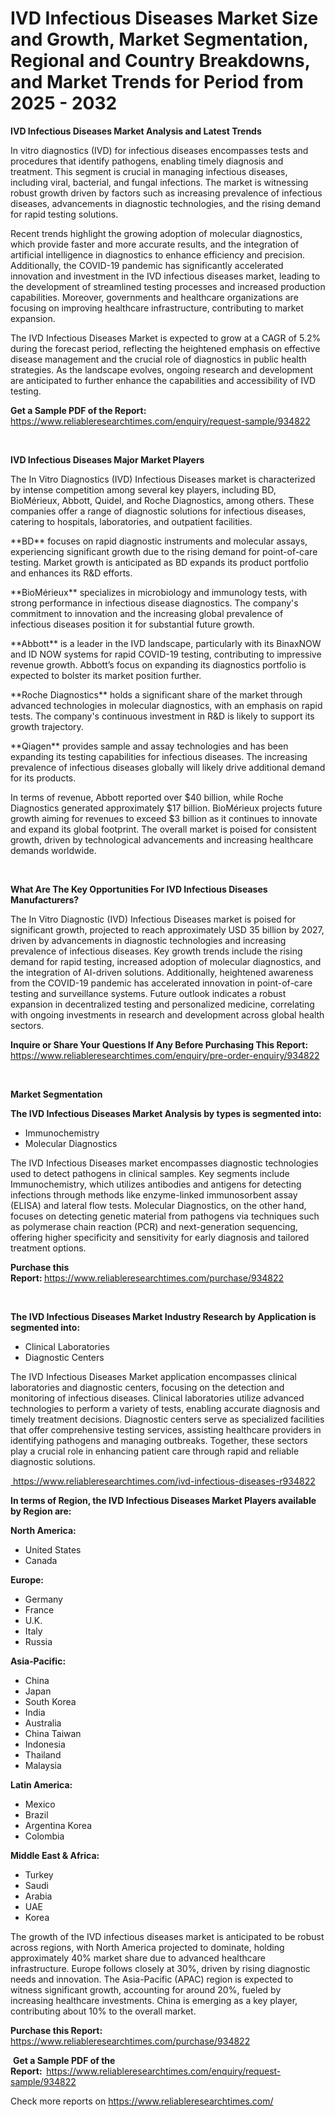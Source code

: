 <p><h1>IVD Infectious Diseases Market Size and Growth, Market Segmentation, Regional and Country Breakdowns, and Market Trends for Period from 2025 -  2032</h1></p><p><strong>IVD Infectious Diseases Market Analysis and Latest Trends</strong></p>
<p><p>In vitro diagnostics (IVD) for infectious diseases encompasses tests and procedures that identify pathogens, enabling timely diagnosis and treatment. This segment is crucial in managing infectious diseases, including viral, bacterial, and fungal infections. The market is witnessing robust growth driven by factors such as increasing prevalence of infectious diseases, advancements in diagnostic technologies, and the rising demand for rapid testing solutions.</p><p>Recent trends highlight the growing adoption of molecular diagnostics, which provide faster and more accurate results, and the integration of artificial intelligence in diagnostics to enhance efficiency and precision. Additionally, the COVID-19 pandemic has significantly accelerated innovation and investment in the IVD infectious diseases market, leading to the development of streamlined testing processes and increased production capabilities. Moreover, governments and healthcare organizations are focusing on improving healthcare infrastructure, contributing to market expansion.</p><p>The IVD Infectious Diseases Market is expected to grow at a CAGR of 5.2% during the forecast period, reflecting the heightened emphasis on effective disease management and the crucial role of diagnostics in public health strategies. As the landscape evolves, ongoing research and development are anticipated to further enhance the capabilities and accessibility of IVD testing.</p></p>
<p><strong>Get a Sample PDF of the Report:&nbsp;</strong> <a href="https://www.reliableresearchtimes.com/enquiry/request-sample/934822?utm_campaign=2792&utm_medium=2&utm_source=Github&utm_content=ia&utm_term=08032025&utm_id=ivd-infectious-diseases">https://www.reliableresearchtimes.com/enquiry/request-sample/934822</a></p>
<p>&nbsp;</p>
<p><strong>IVD Infectious Diseases Major Market Players</strong></p>
<p><p>The In Vitro Diagnostics (IVD) Infectious Diseases market is characterized by intense competition among several key players, including BD, BioMérieux, Abbott, Quidel, and Roche Diagnostics, among others. These companies offer a range of diagnostic solutions for infectious diseases, catering to hospitals, laboratories, and outpatient facilities.</p><p>**BD** focuses on rapid diagnostic instruments and molecular assays, experiencing significant growth due to the rising demand for point-of-care testing. Market growth is anticipated as BD expands its product portfolio and enhances its R&D efforts.</p><p>**BioMérieux** specializes in microbiology and immunology tests, with strong performance in infectious disease diagnostics. The company's commitment to innovation and the increasing global prevalence of infectious diseases position it for substantial future growth. </p><p>**Abbott** is a leader in the IVD landscape, particularly with its BinaxNOW and ID NOW systems for rapid COVID-19 testing, contributing to impressive revenue growth. Abbott’s focus on expanding its diagnostics portfolio is expected to bolster its market position further.</p><p>**Roche Diagnostics** holds a significant share of the market through advanced technologies in molecular diagnostics, with an emphasis on rapid tests. The company's continuous investment in R&D is likely to support its growth trajectory.</p><p>**Qiagen** provides sample and assay technologies and has been expanding its testing capabilities for infectious diseases. The increasing prevalence of infectious diseases globally will likely drive additional demand for its products.</p><p>In terms of revenue, Abbott reported over $40 billion, while Roche Diagnostics generated approximately $17 billion. BioMérieux projects future growth aiming for revenues to exceed $3 billion as it continues to innovate and expand its global footprint. The overall market is poised for consistent growth, driven by technological advancements and increasing healthcare demands worldwide.</p></p>
<p>&nbsp;</p>
<p><strong>What Are The Key Opportunities For IVD Infectious Diseases Manufacturers?</strong></p>
<p><p>The In Vitro Diagnostic (IVD) Infectious Diseases market is poised for significant growth, projected to reach approximately USD 35 billion by 2027, driven by advancements in diagnostic technologies and increasing prevalence of infectious diseases. Key growth trends include the rising demand for rapid testing, increased adoption of molecular diagnostics, and the integration of AI-driven solutions. Additionally, heightened awareness from the COVID-19 pandemic has accelerated innovation in point-of-care testing and surveillance systems. Future outlook indicates a robust expansion in decentralized testing and personalized medicine, correlating with ongoing investments in research and development across global health sectors.</p></p>
<p><strong>Inquire or Share Your Questions If Any Before Purchasing This Report:</strong> <a href="https://www.reliableresearchtimes.com/enquiry/pre-order-enquiry/934822?utm_campaign=2792&utm_medium=2&utm_source=Github&utm_content=ia&utm_term=08032025&utm_id=ivd-infectious-diseases">https://www.reliableresearchtimes.com/enquiry/pre-order-enquiry/934822</a></p>
<p>&nbsp;</p>
<p><strong>Market Segmentation</strong></p>
<p><strong>The IVD Infectious Diseases Market Analysis by types is segmented into:</strong></p>
<p><ul><li>Immunochemistry</li><li>Molecular Diagnostics</li></ul></p>
<p><p>The IVD Infectious Diseases market encompasses diagnostic technologies used to detect pathogens in clinical samples. Key segments include Immunochemistry, which utilizes antibodies and antigens for detecting infections through methods like enzyme-linked immunosorbent assay (ELISA) and lateral flow tests. Molecular Diagnostics, on the other hand, focuses on detecting genetic material from pathogens via techniques such as polymerase chain reaction (PCR) and next-generation sequencing, offering higher specificity and sensitivity for early diagnosis and tailored treatment options.</p></p>
<p><strong>Purchase this Report:&nbsp;</strong><a href="https://www.reliableresearchtimes.com/purchase/934822?utm_campaign=2792&utm_medium=2&utm_source=Github&utm_content=ia&utm_term=08032025&utm_id=ivd-infectious-diseases">https://www.reliableresearchtimes.com/purchase/934822</a></p>
<p>&nbsp;</p>
<p><strong>The IVD Infectious Diseases Market Industry Research by Application is segmented into:</strong></p>
<p><ul><li>Clinical Laboratories</li><li>Diagnostic Centers</li></ul></p>
<p><p>The IVD Infectious Diseases Market application encompasses clinical laboratories and diagnostic centers, focusing on the detection and monitoring of infectious diseases. Clinical laboratories utilize advanced technologies to perform a variety of tests, enabling accurate diagnosis and timely treatment decisions. Diagnostic centers serve as specialized facilities that offer comprehensive testing services, assisting healthcare providers in identifying pathogens and managing outbreaks. Together, these sectors play a crucial role in enhancing patient care through rapid and reliable diagnostic solutions.</p></p>
<p><a href="https://www.reliableresearchtimes.com/ivd-infectious-diseases-r934822?utm_campaign=2792&utm_medium=2&utm_source=Github&utm_content=ia&utm_term=08032025&utm_id=ivd-infectious-diseases">&nbsp;https://www.reliableresearchtimes.com/ivd-infectious-diseases-r934822</a></p>
<p><strong>In terms of Region, the IVD Infectious Diseases Market Players available by Region are:</strong></p>
<p>
    <p> <strong> North America: </strong>
        <ul>
            <li>United States</li>
            <li>Canada</li>
        </ul>
        </p> 
    <p> <strong> Europe: </strong>
        <ul>
            <li>Germany</li>
            <li>France</li>
            <li>U.K.</li>
            <li>Italy</li>
            <li>Russia</li>
        </ul>
        </p> 
    <p> <strong> Asia-Pacific: </strong>
        <ul>
            <li>China</li>
            <li>Japan</li>
            <li>South Korea</li>
            <li>India</li>
            <li>Australia</li>
            <li>China Taiwan</li>
            <li>Indonesia</li>
            <li>Thailand</li>
            <li>Malaysia</li>
        </ul>
        </p> 
    <p> <strong> Latin America: </strong>
        <ul>
            <li>Mexico</li>
            <li>Brazil</li>
            <li>Argentina Korea</li>
            <li>Colombia</li>
        </ul>
        </p> 
    <p> <strong> Middle East & Africa: </strong>
        <ul>
            <li>Turkey</li>
            <li>Saudi</li>
            <li>Arabia</li>
            <li>UAE</li>
            <li>Korea</li>
        </ul>
    </p>
    </p>
<p><p>The growth of the IVD infectious diseases market is anticipated to be robust across regions, with North America projected to dominate, holding approximately 40% market share due to advanced healthcare infrastructure. Europe follows closely at 30%, driven by rising diagnostic needs and innovation. The Asia-Pacific (APAC) region is expected to witness significant growth, accounting for around 20%, fueled by increasing healthcare investments. China is emerging as a key player, contributing about 10% to the overall market.</p></p>
<p><strong>Purchase this Report: </strong><a href="https://www.reliableresearchtimes.com/purchase/934822?utm_campaign=2792&utm_medium=2&utm_source=Github&utm_content=ia&utm_term=08032025&utm_id=ivd-infectious-diseases">https://www.reliableresearchtimes.com/purchase/934822</a></p>
<p>&nbsp;<strong>Get a Sample PDF of the Report:&nbsp;&nbsp;</strong><a href="https://www.reliableresearchtimes.com/enquiry/request-sample/934822?utm_campaign=2792&utm_medium=2&utm_source=Github&utm_content=ia&utm_term=08032025&utm_id=ivd-infectious-diseases">https://www.reliableresearchtimes.com/enquiry/request-sample/934822</a></p>
<p><strong></strong></p>
<p>Check more reports on <a href="https://www.reliableresearchtimes.com/?utm_campaign=2792&utm_medium=2&utm_source=Github&utm_content=ia&utm_term=08032025&utm_id=ivd-infectious-diseases">https://www.reliableresearchtimes.com/</a></p>
